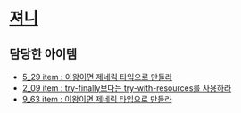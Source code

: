 # [져니](http://github.com/cl8d)

## 담당한 아이템

- [5_29 item : 이왕이면 제네릭 타입으로 만들라](../../내용%20정리/5장/item_29)
- [2_09 item : try-finally보다는 try-with-resources를 사용하라](../../내용%20정리/2장/item_09)
- [9_63 item : 이왕이면 제네릭 타입으로 만들라](../../내용%20정리/9장/item_63)
